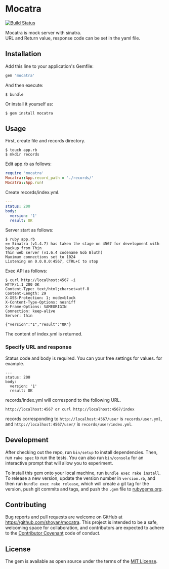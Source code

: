 # Mocatra

[![Build Status](https://travis-ci.org/shoyan/mocatra.svg?branch=master)](https://travis-ci.org/shoyan/mocatra)

Mocatra is mock server with sinatra.  
URL and Return value, response code can be set in the yaml file.

## Installation

Add this line to your application's Gemfile:

```ruby
gem 'mocatra'
```

And then execute:

    $ bundle

Or install it yourself as:

    $ gem install mocatra

## Usage

First, create file and records directory.

```
$ touch app.rb
$ mkdir records
```

Edit app.rb as follows:

```ruby
require 'mocatra'
Mocatra::App.record_path = './records/'
Mocatra::App.run!
```

Create records/index.yml.

```yml
---
status: 200
body:
  version: '1'
  result: OK
```

Server start as follows:

```
$ ruby app.rb
== Sinatra (v1.4.7) has taken the stage on 4567 for development with backup from Thin
Thin web server (v1.6.4 codename Gob Bluth)
Maximum connections set to 1024
Listening on 0.0.0.0:4567, CTRL+C to stop
```

Exec API as follows:

```
$ curl http://localhost:4567 -i 
HTTP/1.1 200 OK
Content-Type: text/html;charset=utf-8
Content-Length: 29
X-XSS-Protection: 1; mode=block
X-Content-Type-Options: nosniff
X-Frame-Options: SAMEORIGIN
Connection: keep-alive
Server: thin

{"version":"1","result":"OK"}
```

The content of index.yml is returned.

### Specify URL and response

Status code and body is required.
You can your free settings for values.
for example.

```
---
status: 200
body:
  version: '1'
  result: OK
```

records/index.yml will correspond to the following URL.

```
http://localhost:4567 or curl http://localhost:4567/index
```

records corresponding to `http://localhost:4567/user` is `records/user.yml`,
and `http://localhost:4567/user/` is `records/user/index.yml`.


## Development

After checking out the repo, run `bin/setup` to install dependencies. Then, run `rake spec` to run the tests. You can also run `bin/console` for an interactive prompt that will allow you to experiment.

To install this gem onto your local machine, run `bundle exec rake install`. To release a new version, update the version number in `version.rb`, and then run `bundle exec rake release`, which will create a git tag for the version, push git commits and tags, and push the `.gem` file to [rubygems.org](https://rubygems.org).

## Contributing

Bug reports and pull requests are welcome on GitHub at https://github.com/shoyan/mocatra. This project is intended to be a safe, welcoming space for collaboration, and contributors are expected to adhere to the [Contributor Covenant](http://contributor-covenant.org) code of conduct.


## License

The gem is available as open source under the terms of the [MIT License](http://opensource.org/licenses/MIT).

